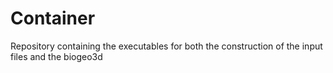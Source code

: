 # Container
Repository containing the executables for both the construction of the input files and the biogeo3d 
